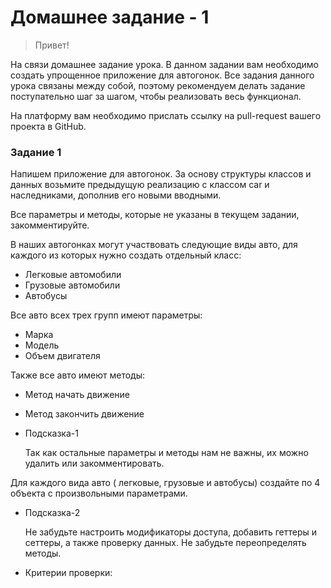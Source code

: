 # Домашнее задание - 1

> Привет!

На связи домашнее задание урока.
В данном задании вам необходимо создать упрощенное приложение для автогонок. Все задания данного урока связаны между собой, поэтому рекомендуем делать задание поступательно шаг за шагом, чтобы реализовать весь функционал.

На платформу вам необходимо прислать ссылку на pull-request вашего проекта в GitHub.
>

### Задание 1

Напишем приложение для автогонок. За основу структуры классов и данных возьмите предыдущую реализацию с классом car и наследниками, дополнив его новыми вводными.

Все параметры и методы, которые не указаны в текущем задании, закомментируйте.

В наших автогонках могут участвовать следующие виды авто, для каждого из которых нужно создать отдельный класс:

- Легковые автомобили
- Грузовые автомобили
- Автобусы

Все авто всех трех групп имеют параметры:

- Марка
- Модель
- Объем двигателя

Также все авто имеют методы:

- Метод начать движение
- Метод закончить движение
- Подсказка-1

  Так как остальные параметры и методы нам не важны, их можно удалить или закомментировать.


Для каждого вида авто ( легковые, грузовые и автобусы) создайте по 4 объекта с произвольными параметрами.

- Подсказка-2

  Не забудьте настроить модификаторы доступа, добавить геттеры и сеттеры, а также проверку данных. Не забудьте переопределять методы.


- Критерии проверки: